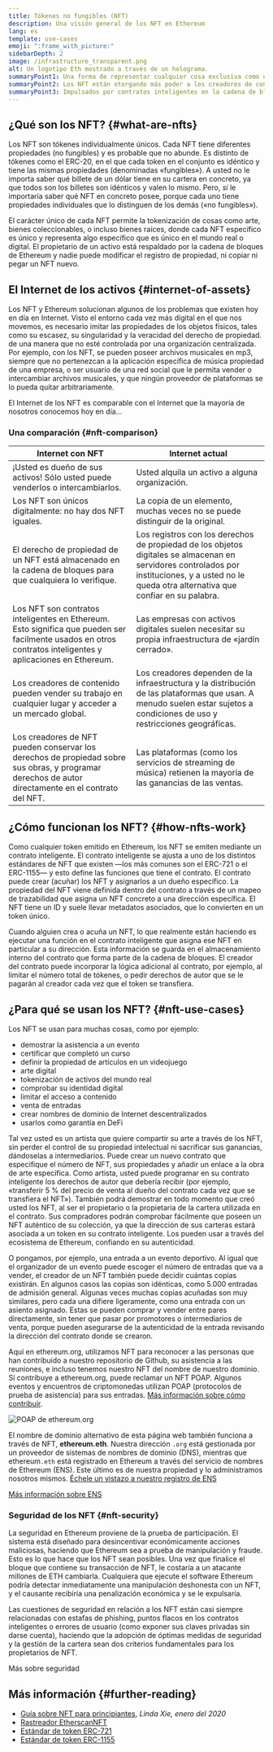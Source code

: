 ```yaml
---
title: Tókenes no fungibles (NFT)
description: Una visión general de los NFT en Ethereum
lang: es
template: use-cases
emoji: ":frame_with_picture:"
sidebarDepth: 2
image: /infrastructure_transparent.png
alt: Un logotipo Eth mostrado a través de un holograma.
summaryPoint1: Una forma de representar cualquier cosa exclusiva como un activo de Ethereum.
summaryPoint2: Los NFT están otorgando más poder a los creadores de contenido que nunca.
summaryPoint3: Impulsados por contratos inteligentes en la cadena de bloques de Ethereum.
---
```


## ¿Qué son los NFT? {#what-are-nfts}

Los NFT son tókenes individualmente únicos. Cada NFT tiene diferentes propiedades (no fungibles) y es probable que no abunde. Es distinto de tókenes como el ERC-20, en el que cada token en el conjunto es idéntico y tiene las mismas propiedades (denominadas «fungibles»). A usted no le importa saber qué billete de un dólar tiene en su cartera en concreto, ya que todos son los billetes son idénticos y valen lo mismo. Pero, _sí_ le importaría saber qué NFT en concreto posee, porque cada uno tiene propiedades individuales que lo distinguen de los demás («no fungibles»).

El carácter único de cada NFT permite la tokenización de cosas como arte, bienes coleccionables, o incluso bienes raíces, donde cada NFT específico es único y representa algo específico que es único en el mundo real o digital. El propietario de un activo está respaldado por la cadena de bloques de Ethereum y nadie puede modificar el registro de propiedad, ni copiar ni pegar un NFT nuevo.

<YouTube id="Xdkkux6OxfM" />

## El Internet de los activos {#internet-of-assets}

Los NFT y Ethereum solucionan algunos de los problemas que existen hoy en día en Internet. Visto el entorno cada vez más digital en el que nos movemos, es necesario imitar las propiedades de los objetos físicos, tales como su escasez, su singularidad y la veracidad del derecho de propiedad. de una manera que no esté controlada por una organización centralizada. Por ejemplo, con los NFT, se pueden poseer archivos musicales en mp3, siempre que no pertenezcan a la aplicación específica de música propiedad de una empresa, o ser usuario de una red social que le permita vender o intercambiar archivos musicales, y que ningún proveedor de plataformas se lo pueda quitar arbitrariamente.

El Internet de los NFT es comparable con el Internet que la mayoría de nosotros conocemos hoy en día...

### Una comparación {#nft-comparison}

| Internet con NFT                                                                                                                                            | Internet actual                                                                                                                                                                                  |
| ----------------------------------------------------------------------------------------------------------------------------------------------------------- | ------------------------------------------------------------------------------------------------------------------------------------------------------------------------------------------------ |
| ¡Usted es dueño de sus activos! Sólo usted puede venderlos o intercambiarlos.                                                                               | Usted alquila un activo a alguna organización.                                                                                                                                                   |
| Los NFT son únicos digitalmente: no hay dos NFT iguales.                                                                                                    | La copia de un elemento, muchas veces no se puede distinguir de la original.                                                                                                                     |
| El derecho de propiedad de un NFT está almacenado en la cadena de bloques para que cualquiera lo verifique.                                                 | Los registros con los derechos de propiedad de los objetos digitales se almacenan en servidores controlados por instituciones, y a usted no le queda otra alternativa que confiar en su palabra. |
| Los NFT son contratos inteligentes en Ethereum. Esto significa que pueden ser facilmente usados en otros contratos inteligentes y aplicaciones en Ethereum. | Las empresas con activos digitales suelen necesitar su propia infraestructura de «jardín cerrado».                                                                                               |
| Los creadores de contenido pueden vender su trabajo en cualquier lugar y acceder a un mercado global.                                                       | Los creadores dependen de la infraestructura y la distribución de las plataformas que usan. A menudo suelen estar sujetos a condiciones de uso y restricciones geográficas.                      |
| Los creadores de NFT pueden conservar los derechos de propiedad sobre sus obras, y programar derechos de autor directamente en el contrato del NFT.         | Las plataformas (como los servicios de streaming de música) retienen la mayoría de las ganancias de las ventas.                                                                                  |

## ¿Cómo funcionan los NFT? {#how-nfts-work}

Como cualquier token emitido en Ethereum, los NFT se emiten mediante un contrato inteligente. El contrato inteligente se ajusta a uno de los distintos estándares de NFT que existen —los más comunes son el ERC-721 o el ERC-1155— y esto define las funciones que tiene el contrato. El contrato puede crear (acuñar) los NFT y asignarlos a un dueño específico. La propiedad del NFT viene definida dentro del contrato a través de un mapeo de trazabilidad que asigna un NFT concreto a una dirección específica. El NFT tiene un ID y suele llevar metadatos asociados, que lo convierten en un token único.

Cuando alguien crea o acuña un NFT, lo que realmente están haciendo es ejecutar una función en el contrato inteligente que asigna ese NFT en particular a su dirección. Esta información se guarda en el almacenamiento interno del contrato que forma parte de la cadena de bloques. El creador del contrato puede incorporar la lógica adicional al contrato, por ejemplo, al limitar el número total de tókenes, o pedir derechos de autor que se le pagarán al creador cada vez que el token se transfiera.

## ¿Para qué se usan los NFT? {#nft-use-cases}

Los NFT se usan para muchas cosas, como por ejemplo:

- demostrar la asistencia a un evento
- certificar que completó un curso
- definir la propiedad de artículos en un videojuego
- arte digital
- tokenización de activos del mundo real
- comprobar su identidad digital
- limitar el acceso a contenido
- venta de entradas
- crear nombres de dominio de Internet descentralizados
- usarlos como garantía en DeFi

Tal vez usted es un artista que quiere compartir su arte a través de los NFT, sin perder el control de su propiedad intelectual ni sacrificar sus ganancias, dándoselas a intermediarios. Puede crear un nuevo contrato que especifique el número de NFT, sus propiedades y añadir un enlace a la obra de arte específica. Como artista, usted puede programar en su contrato inteligente los derechos de autor que debería recibir (por ejemplo, «transferir 5 % del precio de venta al dueño del contrato cada vez que se transfiera el NFT»). También podrá demostrar en todo momento que creó usted los NFT, al ser el propietario o la propietaria de la cartera utilizada en el contrato. Sus compradores podrán comprobar fácilmente que poseen un NFT auténtico de su colección, ya que la dirección de sus carteras estará asociada a un token en su contrato inteligente. Los pueden usar a través del ecosistema de Ethereum, confiando en su autenticidad.

O pongamos, por ejemplo, una entrada a un evento deportivo. Al igual que el organizador de un evento puede escoger el número de entradas que va a vender, el creador de un NFT también puede decidir cuántas copias existirán. En algunos casos las copias son idénticas, como 5.000 entradas de admisión general. Algunas veces muchas copias acuñadas son muy similares, pero cada una difiere ligeramente, como una entrada con un asiento asignado. Estas se pueden comprar y vender entre pares directamente, sin tener que pasar por promotores o intermediarios de venta, porque pueden asegurarse de la autenticidad de la entrada revisando la dirección del contrato donde se crearon.

Aquí en ethereum.org, utilizamos NFT para reconocer a las personas que han contribuido a nuestro repositorio de Github, su asistencia a las reuniones, e incluso tenemos nuestro NFT del nombre de nuestro dominio. Si contribuye a ethereum.org, puede reclamar un NFT POAP. Algunos eventos y encuentros de criptomonedas utilizan POAP (protocolos de prueba de asistencia) para sus entradas. [Más información sobre cómo contribuir](/contributing/#poap).

![POAP de ethereum.org](./poap.png)

El nombre de dominio alternativo de esta página web también funciona a través de NFT, **ethereum.eth**. Nuestra dirección `.org` está gestionada por un proveedor de sistemas de nombres de dominio (DNS), mientras que ethereum`.eth` está registrado en Ethereum a través del servicio de nombres de Ethereum (ENS). Este último es de nuestra propiedad y lo administramos nosotros mismos. [Échele un vistazo a nuestro registro de ENS](https://app.ens.domains/name/ethereum.eth)

[Más información sobre ENS](https://app.ens.domains)

<Divider />

### Seguridad de los NFT {#nft-security}

La seguridad en Ethereum proviene de la prueba de participación. El sistema está diseñado para desincentivar económicamente acciones maliciosas, haciendo que Ethereum sea a prueba de manipulación y fraude. Esto es lo que hace que los NFT sean posibles. Una vez que finalice el bloque que contiene su transacción de NFT, le costaría a un atacante millones de ETH cambiarla. Cualquiera que ejecute el software Ethereum podría detectar inmediatamente una manipulación deshonesta con un NFT, y el causante recibiría una penalización económica y se le expulsaría.

Las cuestiones de seguridad en relación a los NFT están casi siempre relacionadas con estafas de phishing, puntos flacos en los contratos inteligentes o errores de usuario (como exponer sus claves privadas sin darse cuenta), haciendo que la adopción de óptimas medidas de seguridad y la gestión de la cartera sean dos criterios fundamentales para los propietarios de NFT.

<ButtonLink to="/security/">
  Más sobre seguridad
</ButtonLink>

## Más información {#further-reading}

- [Guía sobre NFT para principiantes](https://linda.mirror.xyz/df649d61efb92c910464a4e74ae213c4cab150b9cbcc4b7fb6090fc77881a95d), _Linda Xie, enero del 2020_
- [Rastreador EtherscanNFT](https://etherscan.io/nft-top-contracts)
- [Estándar de token ERC-721](/developers/docs/standards/tokens/erc-721/)
- [Estándar de token ERC-1155](/developers/docs/standards/tokens/erc-1155/)

<Divider />

<QuizWidget quizKey="nfts" />
